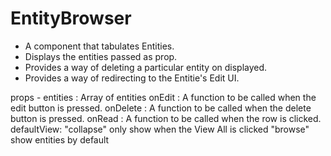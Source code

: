 # EntityBrowser
  - A component that tabulates Entities.
  - Displays the entities passed as prop.
  - Provides a way of deleting a particular entity on displayed.
  - Provides a way of redirecting to the Entitie's Edit UI. 

  props -
   entities : Array of entities
   onEdit : A function to be called when the edit button is pressed.
   onDelete : A function to be called when the delete button is pressed.
   onRead : A function to be called when the row is clicked.
   defaultView: "collapse" only show when the View All <Entities> is clicked
                "browse" show entities by default
